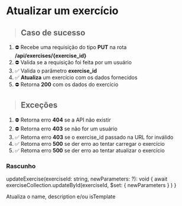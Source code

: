 # Atualizar um exercício

> ## Caso de sucesso

1. ⛔ Recebe uma requisição do tipo **PUT** na rota **/api/exercises/{exercise_id}**
2. ⛔ Valida se a requisição foi feita por um usuário
3. ✅ Valida o parâmetro **exercise_id**
4. ✅ **Atualiza** um exercício com os dados fornecidos
5. ⛔ Retorna **200** com os dados do exercício

> ## Exceções

1. ⛔ Retorna erro **404** se a API não existir
2. ⛔ Retorna erro **403** se não for um usuário
3. ✅ Retorna erro **403** se o exercise_id passado na URL for inválido
4. ✅ Retorna erro **500** se der erro ao tentar carregar o exercício
5. ✅ Retorna erro **500** se der erro ao tentar atualizar o exercício

### Rascunho

updateExercise(exerciseId: string, newParameters: ?): void {
  await exerciseCollection.updateById(exerciseId, 
    $set: {
      newParameters
    }
  )
}

Atualiza o name, description e/ou isTemplate
